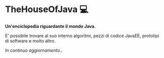 # TheHouseOfJava 💻

**Un'enciclopedia riguardante il mondo Java.**

E' possibile trovare al suo interno algoritmi, pezzi di codice JavaEE, prototipi di software e molto altro. 

_In continuo aggiornamento.._

